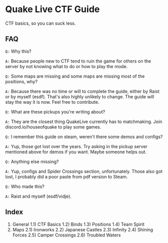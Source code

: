 # Quake Live CTF Guide
CTF basics, so you can suck less.

## FAQ

`Q:` Why this?

`A:` Because people new to CTF tend to ruin the game for others on the server by not knowing what to do or how to play the mode.

`Q:` Some maps are missing and some maps are missing most of the positions, why?

`A:` Because there was no time or will to complete the guide, either by Raist or by myself (esdf). That's also highly unlikely to change. The guide will stay the way it is now. Feel free to contribute.

`Q:` What are these pickups you're writing about?

`A:` They are the closest thing QuakeLive currently has to matchmaking. Join discord.io/houseofquake to play some games.

`Q:` I remember this guide on steam, weren't there some demos and configs?

`A:` Yup, those got lost over the years. Try asking in the pickup server mentioned above for demos if you want. Maybe someone helps out.

`Q:` Anything else missing?

`A:` Yup, configs and Spider Crossings section, unfortunately. Those also got lost, I probably did a poor paste from pdf version to Steam. 

`Q:` Who made this?

`A:` Raist and myself (esdf/vidje).

## Index
1) General
  1.1) CTF Basics
  1.2) Binds
  1.3) Positions
  1.4) Team Spirit
2) Maps
  2.1) Ironworks
  2.2) Japanese Castles
  2.3) Infinity
  2.4) Shining Forces
  2.5) Camper Crossings
  2.6) Troubled Waters

